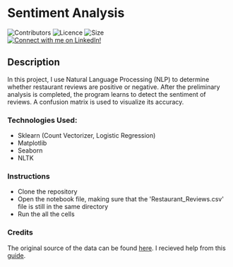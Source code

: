 # Sentiment Analysis
![Contributors](https://img.shields.io/badge/Contributors-Michael%20Rehani-brightgreen)
![Licence](https://img.shields.io/github/license/mrrehani/sentiment-analysis)
![Size](https://img.shields.io/github/repo-size/mrrehani/Sentiment-Analysis)
<br>
<a href="https://www.linkedin.com/in/michael-rehani/">
<img alt="Connect with me on LinkedIn!">
</a>

## Description
In this project, I use Natural Language Processing (NLP) to determine whether restaurant reviews are positive or negative. After the preliminary analysis is completed, the program learns to detect the sentiment of reviews. A confusion matrix is used to visualize its accuracy.

### Technologies Used:
- Sklearn (Count Vectorizer, Logistic Regression)
- Matplotlib
- Seaborn
- NLTK 

### Instructions
- Clone the repository
- Open the notebook file, making sure that the 'Restaurant_Reviews.csv' file is still in the same directory
- Run the all the cells

### Credits
The original source of the data can be found [here](https://www.kaggle.com/vigneshwarsofficial/reviews).
I recieved help from this [guide](https://towardsdatascience.com/a-beginners-guide-to-sentiment-analysis-in-python-95e354ea84f6).
 
